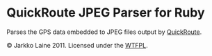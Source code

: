 # QuickRoute JPEG Parser for Ruby

Parses the GPS data embedded to JPEG files output by [QuickRoute](http://www.matstroeng.se/quickroute/en/).

&copy; Jarkko Laine 2011. Licensed under the [WTFPL](http://en.wikipedia.org/wiki/WTFPL).
